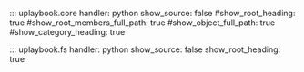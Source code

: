 ::: uplaybook.core
    handler: python
    show_source: false
    #show_root_heading: true
    #show_root_members_full_path: true
    #show_object_full_path: true
    #show_category_heading: true

::: uplaybook.fs
    handler: python
    show_source: false
    show_root_heading: true
